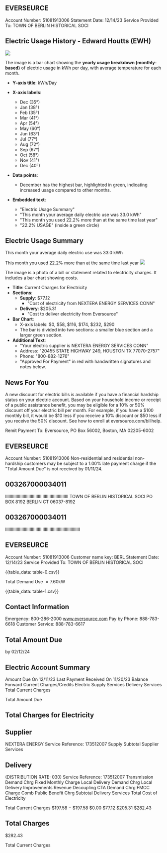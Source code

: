 ## EVERSEURCE

Account Number: 51081913006
Statement Date: 12/14/23
Service Provided To:
TOWN OF BERLIN HISTORICAL SOCI

## Electric Usage History - Edward Houtts (EWH)

![](images/img-0.jpeg)

The image is a bar chart showing the **yearly usage breakdown (monthly-based)** of electric usage in kWh per day, with average temperature for each month.

- **Y-axis title**: kWh/Day
- **X-axis labels**: 
  - Dec (35°)
  - Jan (38°)
  - Feb (35°)
  - Mar (41°)
  - Apr (54°)
  - May (60°)
  - Jun (63°)
  - Jul (77°)
  - Aug (72°)
  - Sep (67°)
  - Oct (58°)
  - Nov (41°)
  - Dec (40°)

- **Data points**: 
  - December has the highest bar, highlighted in green, indicating increased usage compared to other months.

- **Embedded text**:
  - "Electric Usage Summary"
  - "This month your average daily electric use was 33.0 kWh"
  - "This month you used 22.2% more than at the same time last year"
  - "22.2% USAGE" (inside a green circle)

## Electric Usage Summary

This month your average daily electric use was 33.0 kWh

This month you used $22.2 \%$ more than at the same time last year
![](images/img-1.jpeg)

The image is a photo of a bill or statement related to electricity charges. It includes a bar chart showing costs.

- **Title**: Current Charges for Electricity
- **Sections**:
  - **Supply**: $77.12
    - "Cost of electricity from NEXTERA ENERGY SERVICES CONN"
  - **Delivery**: $205.31
    - "Cost to deliver electricity from Eversource"
- **Bar Chart**:
  - X-axis labels: $0, $58, $116, $174, $232, $290
  - The bar is divided into two sections: a smaller blue section and a larger green section.
- **Additional Text**:
  - "Your electric supplier is NEXTERA ENERGY SERVICES CONN"
  - Address: "20455 STATE HIGHWAY 249, HOUSTON TX 77070-2757"
  - Phone: "800-882-1276"
  - "Approved For Payment" in red with handwritten signatures and notes below.

## News For You

A new discount for electric bills is available if you have a financial hardship status on your electric account. Based on your household income or receipt of a public assistance benefit, you may be eligible for a 10\% or 50\% discount off your electric bill per month. For example, if you have a $\$ 100$ monthly bill, it would be $\$ 10$ less if you receive a $10 \%$ discount or $\$ 50$ less if you receive the $50 \%$ discount. See how to enroll at eversource.com/billhelp.

Remit Payment To: Eversource, PO Box 56002, Boston, MA 02205-6002

## EVERSEURCE

Account Number: 51081913006
Non-residential and residential non-hardship customers may be subject to a $1.00 \%$ late payment charge if the "Total Amount Due" is not received by $01 / 11 / 24$.

## $003267000034011$

IIIIIIIIIIIIIIIIIIIIIIIIIIIIIIIIIIIIIIIIIIIIIIIIIIIIII
TOWN OF BERLIN HISTORICAL SOCI
PO BOX 8192
BERLIN CT 06037-8192

## $003267000034011$

IIIIIIIIIIIIIIIIIIIIIIIIIIIIIIIIIIIIIIIIIIIIIIIIIIIIIIIIIIIIIIII

## EVERSEURCE

Account Number: 51081913006
Customer name key: BERL
Statement Date: 12/14/23
Service Provided To:
TOWN OF BERLIN HISTORICAL SOCI

{{table_data: table-0.csv}}

Total Demand Use $=7.60 \mathrm{kW}$

{{table_data: table-1.csv}}

## Contact Information

Emergency: 800-286-2000
www.eversource.com
Pay by Phone: 888-783-6618
Customer Service: 888-783-6617

## Total Amount Due

by $02 / 12 / 24$

## Electric Account Summary

Amount Due On 12/11/23
Last Payment Received On 11/20/23
Balance Forward
Current Charges/Credits
Electric Supply Services
Delivery Services
Total Current Charges

Total Amount Due

## Total Charges for Electricity

## Supplier

NEXTERA ENERGY
Service Reference: 173512007 Supply
Subtotal Supplier Services

## Delivery

(DISTRIBUTION RATE: 030)
Service Reference: 173512007
Transmission Demand Chrg
Fixed Monthly Charge
Local Delivery Demand Chrg
Local Delivery Improvements
Revenue Decoupling
CTA Demand Chrg
FMCC Charge
Comb Public Benefit Chrg
Subtotal Delivery Services
Total Cost of Electricity

Total Current Charges
\$197.58
$-$ \$197.58
\$0.00
\$77.12
\$205.31
\$282.43

## Total Charges

\$282.43

Total Current Charges
